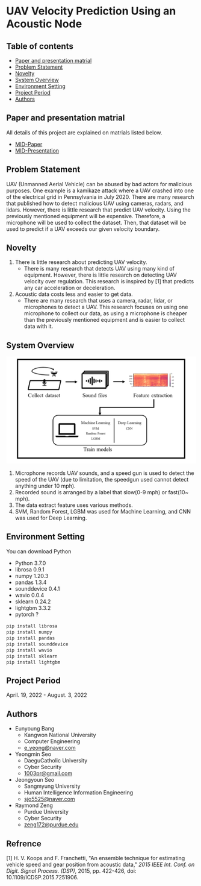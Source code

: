 <!-- Good morning Everyone.
As all teams were created, I would ask you to update your github readme file by 30th May. It doesn't need to be perfect but it requires several parts:
(1) Group members name including all Purdue students: e.g., Minji Lee
(2) Group members univ info: e.g., Purdue University
(3) Project title
(4) Research problem statement(s)
(5) Research novelty (Significance)
(6) Overview or diagram visual(s)
(7) Environment settings (Must be very detailed with several steps. It can be updated until final weeks.)
Please reach out to me if you have any questions. Thanks. -->

# UAV Velocity Prediction Using an Acoustic Node

## Table of contents
- [Paper and presentation matrial](#paper-and-presentation-matrial)
- [Problem Statement](#problem-statement)
- [Novelty](#Novelty)
- [System Overview](#system-overview)
- [Environment Setting](#environment-setting)
- [Project Period](#project-period)
- [Authors](#Authors)

## Paper and presentation matrial
All details of this project are explained on matrials listed below.
- [MID-Paper](./PresentationAndPaper/mid_paper_060122.pdf)
- [MID-Presentation](./PresentationAndPaper/mid_presentation_052722.pdf)

## Problem Statement
UAV (Unmanned Aerial Vehicle) can be abused by bad actors for malicious purposes. One example is a kamikaze attack where a UAV crashed into one of the electrical grid in Pennsylvania in July 2020. There are many research that published how to detect malicious UAV using cameras, radars, and lidars. However, there is little research that predict UAV velocity. Using the previously mentioned equipment will be expensive. Therefore, a microphone will be used to collect the dataset. Then, that dataset will be used to predict if a UAV exceeds our given velocity boundary.

## Novelty
1. There is little research about predicting UAV velocity. 
    - There is many research that detects UAV using many kind of equipment. However, there is little research on detecting UAV velocity over regulation. This research is inspired by [1] that predicts any car acceleration or deceleration.
2. Acoustic data costs less and easier to get data.
    - There are many research that uses a camera, radar, lidar, or microphones to detect a UAV. This research focuses on using one microphone to collect our data, as using a microphone is cheaper than the previously mentioned equipment and is easier to collect data with it.

## System Overview
![overview img](./img/ppt_readme_image0524.png)
1. Microphone records UAV sounds, and a speed gun is used to detect the speed of the UAV (due to limitation, the speedgun used cannot detect anything under 10 mph).
2. Recorded sound is arranged by a label that slow(0-9 mph) or fast(10~ mph).
3. The data extract feature uses various methods.
4. SVM, Random Forest, LGBM was used for Machine Learning, and CNN was used for Deep Learning.


## Environment Setting

You can download Python
- Python 3.7.0
- librosa 0.9.1
- numpy 1.20.3
- pandas 1.3.4
- sounddevice 0.4.1
- wavio 0.0.4
- sklearn 0.24.2
- lightgbm 3.3.2
- pytorch ?


```
pip install librosa
pip install numpy
pip install pandas
pip install sounddevice
pip install wavio
pip install sklearn
pip install lightgbm

```


## Project Period
April. 19, 2022 - August. 3, 2022

## Authors
- Eunyoung Bang
    - Kangwon National University
    - Computer Engineering
    - e_yeong@naver.com
- Yeongmin Seo
    - DaeguCatholic University
    - Cyber Security
    - 1003pr@gmail.com
- Jeongyoun Seo
    - Sangmyung University
    - Human Intelligence Information Engineering
    - sjo5525@naver.com
- Raymond Zeng
    - Purdue University
    - Cyber Security
    - zeng172@purdue.edu


## Refrence
[1] H. V. Koops and F. Franchetti, "An ensemble technique for estimating vehicle speed and gear position from acoustic data," *2015 IEEE Int. Conf. on Digit. Signal Process. (DSP)*, 2015, pp. 422-426, doi: 10.1109/ICDSP.2015.7251906.